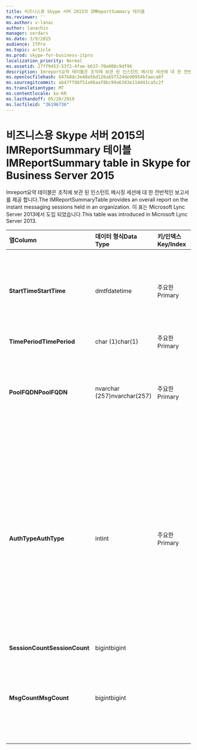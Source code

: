 ```yaml
---
title: 비즈니스용 Skype 서버 2015의 IMReportSummary 테이블
ms.reviewer: ''
ms.author: v-lanac
author: lanachin
manager: serdars
ms.date: 3/9/2015
audience: ITPro
ms.topic: article
ms.prod: skype-for-business-itpro
localization_priority: Normal
ms.assetid: 27ff9453-53f2-4fae-b637-70a086c9df96
description: Imreport요약 테이블은 조직에 보관 된 인스턴트 메시징 세션에 대 한 전반적인 보고서를 제공 합니다. 이 표는 Microsoft Lync Server 2013에서 도입 되었습니다.
ms.openlocfilehash: 647b8dc3e48e56d126a65f524de90954b7aeca8f
ms.sourcegitcommit: ab47ff88f51a96aaf8bc99a6303e114d41ca5c2f
ms.translationtype: MT
ms.contentlocale: ko-KR
ms.lasthandoff: 05/20/2019
ms.locfileid: "36196736"
---
```

# <a name="imreportsummary-table-in-skype-for-business-server-2015"></a><span data-ttu-id="90afc-104">비즈니스용 Skype 서버 2015의 IMReportSummary 테이블</span><span class="sxs-lookup"><span data-stu-id="90afc-104">IMReportSummary table in Skype for Business Server 2015</span></span>
 
<span data-ttu-id="90afc-105">Imreport요약 테이블은 조직에 보관 된 인스턴트 메시징 세션에 대 한 전반적인 보고서를 제공 합니다.</span><span class="sxs-lookup"><span data-stu-id="90afc-105">The IMReportSummaryTable provides an overall report on the instant messaging sessions held in an organization.</span></span> <span data-ttu-id="90afc-106">이 표는 Microsoft Lync Server 2013에서 도입 되었습니다.</span><span class="sxs-lookup"><span data-stu-id="90afc-106">This table was introduced in Microsoft Lync Server 2013.</span></span>
  
|<span data-ttu-id="90afc-107">**열**</span><span class="sxs-lookup"><span data-stu-id="90afc-107">**Column**</span></span>|<span data-ttu-id="90afc-108">**데이터 형식**</span><span class="sxs-lookup"><span data-stu-id="90afc-108">**Data Type**</span></span>|<span data-ttu-id="90afc-109">**키/인덱스**</span><span class="sxs-lookup"><span data-stu-id="90afc-109">**Key/Index**</span></span>|<span data-ttu-id="90afc-110">**세부적인**</span><span class="sxs-lookup"><span data-stu-id="90afc-110">**Details**</span></span>|
|:-----|:-----|:-----|:-----|
|<span data-ttu-id="90afc-111">**StartTime**</span><span class="sxs-lookup"><span data-stu-id="90afc-111">**StartTime**</span></span> <br/> |<span data-ttu-id="90afc-112">dmtf</span><span class="sxs-lookup"><span data-stu-id="90afc-112">datetime</span></span>  <br/> |<span data-ttu-id="90afc-113">주요한</span><span class="sxs-lookup"><span data-stu-id="90afc-113">Primary</span></span>  <br/> |<span data-ttu-id="90afc-114">인스턴트 메시징 세션이 시작 된 날짜 및 시간입니다.</span><span class="sxs-lookup"><span data-stu-id="90afc-114">Date and time that the instant messaging session began.</span></span>  <br/> |
|<span data-ttu-id="90afc-115">**TimePeriod**</span><span class="sxs-lookup"><span data-stu-id="90afc-115">**TimePeriod**</span></span> <br/> |<span data-ttu-id="90afc-116">char (1)</span><span class="sxs-lookup"><span data-stu-id="90afc-116">char(1)</span></span>  <br/> |<span data-ttu-id="90afc-117">주요한</span><span class="sxs-lookup"><span data-stu-id="90afc-117">Primary</span></span>  <br/> ||
|<span data-ttu-id="90afc-118">**PoolFQDN**</span><span class="sxs-lookup"><span data-stu-id="90afc-118">**PoolFQDN**</span></span> <br/> |<span data-ttu-id="90afc-119">nvarchar (257)</span><span class="sxs-lookup"><span data-stu-id="90afc-119">nvarchar(257)</span></span>  <br/> |<span data-ttu-id="90afc-120">주요한</span><span class="sxs-lookup"><span data-stu-id="90afc-120">Primary</span></span>  <br/> |<span data-ttu-id="90afc-121">세션을 호스트 하는 풀의 정규화 된 도메인 이름입니다.</span><span class="sxs-lookup"><span data-stu-id="90afc-121">Fully qualified domain name of the pool hosting the session.</span></span>  <br/> |
|<span data-ttu-id="90afc-122">**AuthType**</span><span class="sxs-lookup"><span data-stu-id="90afc-122">**AuthType**</span></span> <br/> |<span data-ttu-id="90afc-123">int</span><span class="sxs-lookup"><span data-stu-id="90afc-123">int</span></span>  <br/> |<span data-ttu-id="90afc-124">주요한</span><span class="sxs-lookup"><span data-stu-id="90afc-124">Primary</span></span>  <br/> |<span data-ttu-id="90afc-125">우선 순위 (예: 긴급 또는 비 긴급 통화)</span><span class="sxs-lookup"><span data-stu-id="90afc-125">Priority (for example, urgent or non-urgent) of the call.</span></span> <span data-ttu-id="90afc-126">우선 순위 정보는 비즈니스용 [Skype 서버 2015의 callpriorities 테이블](callpriorities.md)에 저장 됩니다.</span><span class="sxs-lookup"><span data-stu-id="90afc-126">Priority information is stored in the [CallPriorities table in Skype for Business Server 2015](callpriorities.md).</span></span>  <br/> |
|<span data-ttu-id="90afc-127">**SessionCount**</span><span class="sxs-lookup"><span data-stu-id="90afc-127">**SessionCount**</span></span> <br/> |<span data-ttu-id="90afc-128">bigint</span><span class="sxs-lookup"><span data-stu-id="90afc-128">bigint</span></span>  <br/> |||
|<span data-ttu-id="90afc-129">**MsgCount**</span><span class="sxs-lookup"><span data-stu-id="90afc-129">**MsgCount**</span></span> <br/> |<span data-ttu-id="90afc-130">bigint</span><span class="sxs-lookup"><span data-stu-id="90afc-130">bigint</span></span>  <br/> ||<span data-ttu-id="90afc-131">세션 중에 교환 된 총 인스턴트 메시지 수입니다.</span><span class="sxs-lookup"><span data-stu-id="90afc-131">Total number of instant messages exchanged during the session.</span></span>  <br/> |
   

